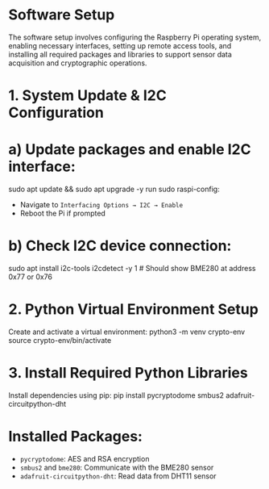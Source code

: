 # Software Setup

The software setup involves configuring the Raspberry Pi operating system, enabling necessary interfaces, setting up remote access tools, and installing all required packages and libraries to support sensor data acquisition and cryptographic operations.

# 1. System Update & I2C Configuration

# a) Update packages and enable I2C interface:
sudo apt update && sudo apt upgrade -y
run sudo raspi-config: 
* Navigate to `Interfacing Options → I2C → Enable`
* Reboot the Pi if prompted

# b) Check I2C device connection:
sudo apt install i2c-tools
i2cdetect -y 1  # Should show BME280 at address 0x77 or 0x76

# 2. Python Virtual Environment Setup
Create and activate a virtual environment:
python3 -m venv crypto-env
source crypto-env/bin/activate

# 3. Install Required Python Libraries
Install dependencies using pip:
pip install pycryptodome smbus2 adafruit-circuitpython-dht

# Installed Packages:

* `pycryptodome`: AES and RSA encryption
* `smbus2` and `bme280`: Communicate with the BME280 sensor
* `adafruit-circuitpython-dht`: Read data from DHT11 sensor
